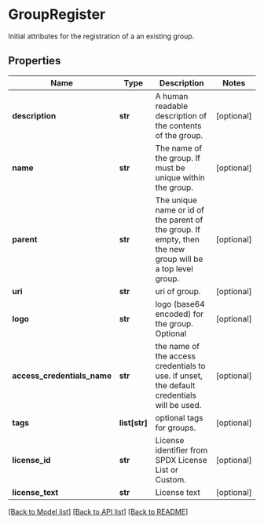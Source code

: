 # GroupRegister

Initial attributes for the registration of a an existing group.

## Properties

| Name                        | Type          | Description                                                                                               | Notes      |
| --------------------------- | ------------- | --------------------------------------------------------------------------------------------------------- | ---------- |
| **description**             | **str**       | A human readable description of the contents of the group.                                                | [optional] |
| **name**                    | **str**       | The name of the group. If must be unique within the group.                                                | [optional] |
| **parent**                  | **str**       | The unique name or id of the parent of the group. If empty, then the new group will be a top level group. | [optional] |
| **uri**                     | **str**       | uri of group.                                                                                             | [optional] |
| **logo**                    | **str**       | logo (base64 encoded) for the group. Optional                                                             | [optional] |
| **access_credentials_name** | **str**       | the name of the access credentials to use. if unset, the default credentials will be used.                | [optional] |
| **tags**                    | **list[str]** | optional tags for groups.                                                                                 | [optional] |
| **license_id**              | **str**       | License identifier from SPDX License List or Custom.                                                      | [optional] |
| **license_text**            | **str**       | License text                                                                                              | [optional] |

[[Back to Model list]](../README.md#documentation-for-models) [[Back to API list]](../README.md#documentation-for-api-endpoints) [[Back to README]](../README.md)
